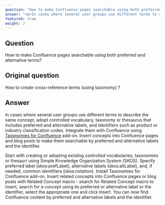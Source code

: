 ```yaml
---
question: "How to make Confluence pages searchable using both preferred and alternative terms?"
answer: "<p>In cases where several user groups use different terms to describe the same concept, adopt controlled vocabulary, taxonomy or thesaurus that includes preferred and alternative labels, and identifiers such as product or industry classification codes. Integrate them with Confluence using <a href=\"https://marketplace.atlassian.com/apps/1226218/taxonomies-for-confluence\">Taxonomies for Confluence</a> add-on. Insert concepts into Confluence pages and blog posts to make them searchable by preferred and alternative labels and the identifier.</p><p>Start with creating or adopting existing controlled vocabularies, taxonomies or thesauri using Simple Knowledge Organization System (SKOS). Specify preferred label (skos:prefLabel), alternative labels (skos:altLabel), and, if needed, common identifiers (skos:notation). Install Taxonomies for Confluence add-on. Insert related concepts into Confluence pages or blog posts with Related Concept macro - search for Related Concept macro to insert, search for a concept using its preferred or alternative label or the identifier, select the appropriate one and click Insert. You can now find Confluence content by preferred and alternative labels and the identifier.</p>"
featured: true
weight: 2
---
```


## Question

How to make Confluence pages searchable using both preferred and alternative terms?

## Original question

How to create cross-reference terms (using taxonomy) ?

## Answer

In cases where several user groups use different terms to describe the same concept, adopt controlled vocabulary, taxonomy or thesaurus that includes preferred and alternative labels, and identifiers such as product or industry classification codes. Integrate them with Confluence using <a href="https://marketplace.atlassian.com/apps/1226218/taxonomies-for-confluence">Taxonomies for Confluence</a> add-on. Insert concepts into Confluence pages and blog posts to make them searchable by preferred and alternative labels and the identifier.

Start with creating or adopting existing controlled vocabularies, taxonomies or thesauri using Simple Knowledge Organization System (SKOS). Specify preferred label (skos:prefLabel), alternative labels (skos:altLabel), and, if needed, common identifiers (skos:notation). Install Taxonomies for Confluence add-on. Insert related concepts into Confluence pages or blog posts with Related Concept macro - search for Related Concept macro to insert, search for a concept using its preferred or alternative label or the identifier, select the appropriate one and click Insert. You can now find Confluence content by preferred and alternative labels and the identifier.

